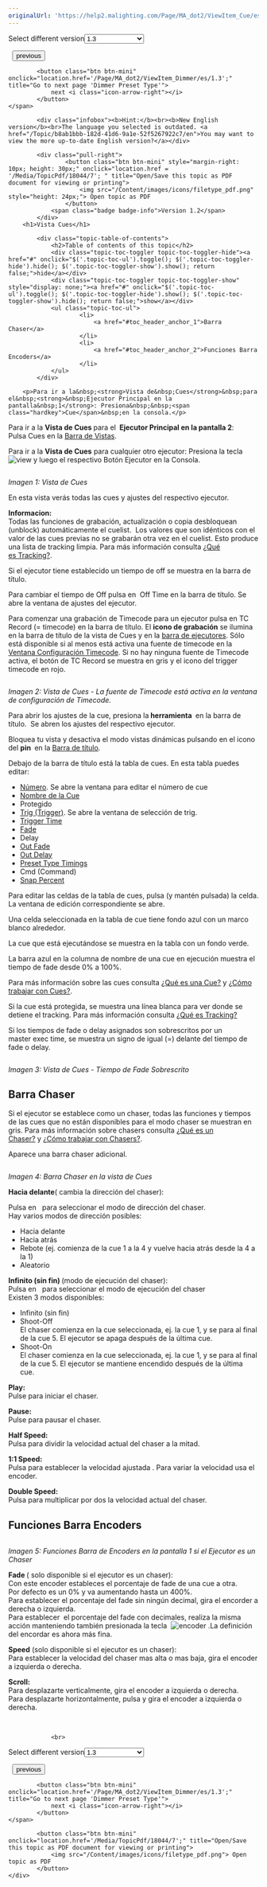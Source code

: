 ```yaml
---
originalUrl: 'https://help2.malighting.com/Page/MA_dot2/ViewItem_Cue/es/1.3'
---
```


<div class="topic-navigation">

<div class="pull-right">
	<span class="pull-left">


<div class="pull-left">
<form action="/Topic/SetCurrentVersionNumber" class="form-inline" id="frmTagSelector" method="post">	<span class="form-mini">
		<div class="input-prepend"><span class="add-on">Select different version</span><select autocomplete="off" id="versionNumberId" name="versionNumberId" onchange="$(this).closest('#frmTagSelector').submit();" style="width: 120px;"><option value="">- latest -</option>
<option value="3">1.1</option>
<option value="7">1.2</option>
<option selected="selected" value="12">1.3</option>
<option value="16">1.5</option>
<option value="29">1.9</option>
</select></div>
		<input data-val="true" data-val-number="The field Int32 must be a number." data-val-required="The Int32 field is required." id="ProductId" name="ProductId" type="hidden" value="7">
		<input id="CurrentGuid" name="CurrentGuid" type="hidden" value="b8ab1bbb-182d-41d6-9a1e-52f5267922c7">
	</span>
</form></div>&nbsp;	</span>
	<span class="pull-right" style="white-space: nowrap;">
			<button class="btn btn-mini" onclick="location.href='/Page/MA_dot2/ViewItem_Control/es/1.3'; " title="Go to previous page 'Control Preset Type'">
				<i class="icon-arrow-left"></i> previous
			</button>

			<button class="btn btn-mini" onclick="location.href='/Page/MA_dot2/ViewItem_Dimmer/es/1.3';" title="Go to next page 'Dimmer Preset Type'">
				next <i class="icon-arrow-right"></i> 
			</button>
	</span>
</div>
<div class="clear-fix" style="margin-bottom: 10px"></div>
</div>

			<div class="infobox"><b>Hint:</b><br><b>New English version</b><br>The language you selected is outdated. <a href="/Topic/b8ab1bbb-182d-41d6-9a1e-52f5267922c7/en">You may want to view the more up-to-date English version?</a></div>
		
			<div class="pull-right">
					<button class="btn btn-mini" style="margin-right: 10px; height: 30px;" onclick="location.href = '/Media/TopicPdf/18044/7'; " title="Open/Save this topic as PDF document for viewing or printing">
						<img src="/Content/images/icons/filetype_pdf.png" style="height: 24px;"> Open topic as PDF
					</button>
				<span class="badge badge-info">Version 1.2</span>
			</div>
		<h1>Vista Cues</h1>

			<div class="topic-table-of-contents">
				<h2>Table of contents of this topic</h2>
				<div class="topic-toc-toggler topic-toc-toggler-hide"><a href="#" onclick="$('.topic-toc-ul').toggle(); $('.topic-toc-toggler-hide').hide(); $('.topic-toc-toggler-show').show(); return false;">hide</a></div>
				<div class="topic-toc-toggler topic-toc-toggler-show" style="display: none;"><a href="#" onclick="$('.topic-toc-ul').toggle(); $('.topic-toc-toggler-hide').show(); $('.topic-toc-toggler-show').hide(); return false;">show</a></div>
				<ul class="topic-toc-ul">
						<li>
							<a href="#toc_header_anchor_1">Barra Chaser</a>
						</li>
						<li>
							<a href="#toc_header_anchor_2">Funciones Barra Encoders</a>
						</li>
				</ul>
			</div>

		<p>Para ir a la&nbsp;<strong>Vista de&nbsp;Cues</strong>&nbsp;para el&nbsp;<strong>&nbsp;Ejecutor Principal en la pantalla&nbsp;1</strong>: Presiona&nbsp;&nbsp;<span class="hardkey">Cue</span>&nbsp;en la consola.</p>

<p>Para ir a la <strong>Vista de&nbsp;Cues</strong><strong> </strong>para el&nbsp;<strong>&nbsp;Ejecutor Principal en la pantalla 2</strong>: Pulsa&nbsp;<span class="softkey">Cues</span>&nbsp;en la&nbsp;<a href="/Topic/aeb06b87-4def-4d5c-8ccd-fce24793de63">Barra de Vistas</a>.</p>

<p>Para ir a la&nbsp;<strong>Vista de&nbsp;Cues</strong>&nbsp;para cualquier otro ejecutor: Presiona la tecla&nbsp;<span class="hardkey"><img alt="view" src="/Media/Mlg/eye_1.png"></span>&nbsp;y luego el respectivo Botón Ejecutor en la Consola.</p>

<p><img alt="" src="/Media/Image/Dot2_ViewsandWindows_CuesView02_1-2.png"></p>

<p><em>Imagen 1: Vista de Cues</em></p>

<p>En esta vista verás todas las cues y ajustes del respectivo ejecutor.</p>

<div class="tip"><strong>Informacion:</strong><br>
Todas las funciones de grabación, actualización o copia desbloquean (unblock)&nbsp;automáticamente el cuelist.&nbsp;&nbsp;Los valores que son idénticos con el valor de las cues&nbsp;previas no se grabarán otra vez en el cuelist. Esto produce una lista de tracking limpia. Para más información consulta&nbsp;<a href="/Topic/dbf1ee09-43cb-48a1-9e9d-6d0bc5c8feb6">¿Qué es&nbsp;Tracking?</a>.</div>

<p>Si el ejecutor tiene establecido un tiempo de off se muestra en la barra de título.</p>

<p>Para cambiar el tiempo de Off pulsa en &nbsp;<span class="softkey">Off Time</span>&nbsp;en la barra de título. Se abre la ventana de ajustes del ejecutor.</p>

<p>Para comenzar una grabación de Timecode&nbsp;para un ejecutor pulsa en&nbsp;<span class="softkey">TC Record</span>&nbsp;(= timecode) en la barra de título. El&nbsp;<strong>icono de grabación</strong><img alt="" src="/Media/Image/Dot2_ViewsandWindows_CuesView05_1-1-3.png">&nbsp;se ilumina en la barra de título de la vista de Cues y en la&nbsp;<a href="/Topic/af87cdc8-b54b-41ee-b614-26065230c7ec">barra de ejecutores</a>. Sólo está disponible si al menos está activa una fuente de timecode en la <a href="/Topic/c22188fd-6831-4847-a24a-f9174ed48191">Ventana Configuración Timecode</a>. Si no hay ninguna fuente de Timecode activa, el botón de TC Record se muestra en gris y el icono del trigger timecode en rojo.</p>

<p><img alt="" src="/Media/Image/Dot2_ViewsandWindows_CuesView06_1-2.png"></p>

<p><em>Imagen 2: Vista de Cues - La fuente de Timecode&nbsp;está activa en la ventana de configuración de Timecode.</em></p>

<p>Para abrir los ajustes de la cue, presiona la<strong> herramienta </strong><img alt="" src="/Media/Image/Dot2_ViewsandWindows_ControlElements_TitleBar05_1-0.PNG"> en la barra de título.&nbsp; Se abren los ajustes del respectivo ejecutor.</p>

<p>Bloquea tu vista y desactiva el modo vistas dinámicas pulsando en el icono del <strong>pin​ </strong><img alt="" src="/Media/Image/Dot2_ViewsandWindows_ControlElements_TitleBar04_1-0.PNG">&nbsp;en la&nbsp;<a href="/Topic/a9e3dcd7-1fb1-4dab-8e42-03f9e0de3e99">Barra de título</a>.</p>

<p>Debajo de la barra de título&nbsp;está&nbsp;la tabla de cues. En esta tabla&nbsp;puedes editar:</p>

<ul>
	<li><a href="/Topic/55344644-8c65-4e59-ad6b-2aa988a28c88">Número</a>. Se abre la ventana para editar el número de cue</li>
	<li><a href="/Topic/26701109-1218-40c5-a9bc-26913cd9cb54">Nombre de la Cue</a></li>
	<li>Protegido</li>
	<li><a href="/Topic/d9c9d91d-b42b-4aae-8a17-58df82b91f46">Trig (Trigger)</a>. Se abre la ventana de selección de trig.</li>
	<li><a href="/Topic/014d961b-8de1-4f48-92de-e6da3cc6a15f">Trigger Time</a></li>
	<li><a href="/Topic/014d961b-8de1-4f48-92de-e6da3cc6a15f">Fade</a></li>
	<li>​Delay</li>
	<li><a href="/Topic/014d961b-8de1-4f48-92de-e6da3cc6a15f">Out Fade</a></li>
	<li><a href="/Topic/014d961b-8de1-4f48-92de-e6da3cc6a15f">Out Delay</a></li>
	<li><a href="/Topic/014d961b-8de1-4f48-92de-e6da3cc6a15f">Preset Type Timings</a></li>
	<li>Cmd (Command)</li>
	<li><a href="/Topic/014d961b-8de1-4f48-92de-e6da3cc6a15f">Snap Percent</a></li>
</ul>

<p>Para editar las celdas de la tabla de cues, pulsa (y mantén pulsada) la celda. La ventana de edición correspondiente se abre.</p>

<p>Una celda seleccionada en la tabla de cue tiene fondo azul con un marco blanco alrededor.</p>

<p>La cue que está ejecutándose se muestra en la tabla con un fondo verde.</p>

<p>La barra azul en la columna de nombre de una cue en ejecución muestra el tiempo de fade&nbsp;desde 0% a 100%.</p>

<p>Para más información sobre las cues consulta&nbsp;<a href="/Topic/d0a671eb-91c4-45b5-bba6-aa5138f0e343">¿Qué es una Cue?</a>&nbsp;y&nbsp;<a href="/Topic/511081dd-5ffb-4aaa-8d09-a0859b0d0a19">¿Cómo trabajar con Cues?</a>.</p>

<p>Si la cue está protegida, se muestra una línea blanca para ver donde se detiene el tracking. Para más información consulta&nbsp;<a href="/Topic/dbf1ee09-43cb-48a1-9e9d-6d0bc5c8feb6">¿Qué es Tracking?</a></p>

<p>Si los tiempos de fade o delay asignados&nbsp;son sobrescritos por un master&nbsp;exec time, se muestra un signo de igual (=) delante del tiempo de fade o delay.</p>

<p><img alt="" src="/Media/Image/Dot2_ViewsandWindows_CuesView07_1-2.png"></p>

<p><em>Imagen 3: Vista de Cues&nbsp;- Tiempo de Fade Sobrescrito</em></p>

<a name="toc_header_anchor_1" id="toc_header_anchor_1" class="topic-toc-item"></a><h2>Barra Chaser</h2>

<p>Si el ejecutor se establece como un chaser, todas las funciones y tiempos de las cues que no están disponibles para el modo&nbsp;chaser&nbsp;se muestran en gris. Para más información sobre chasers consulta&nbsp;<a href="/Topic/19bf97cc-217c-4f8c-83af-134aae3e3aed">¿Qué es un Chaser?</a>&nbsp;y&nbsp;<a href="/Topic/ec01d7b9-e0db-41e3-8371-b9f45736ed75">¿Cómo trabajar con Chasers?</a>.</p>

<p>Aparece una barra chaser adicional.</p>

<p><img alt="" src="/Media/Image/Dot2_ViewsandWindows_CuesView03_1-0.PNG"></p>

<p><em>Imagen 4: Barra Chaser en la vista de Cues</em></p>

<p><strong>Hacia delante</strong>( cambia la dirección del chaser):&nbsp;</p>

<p>Pulsa en &nbsp;<img alt="" src="/Media/Image/Dot2_ViewsandWindows_AddNewFixturesWindow01_1-0.PNG">&nbsp;para seleccionar el modo de dirección del chaser.<br>
Hay varios modos de dirección posibles:</p>

<ul>
	<li>Hacia delante</li>
	<li>Hacia atrás</li>
	<li>Rebote (ej. comienza de la cue 1 a la 4 y vuelve hacia atrás desde la 4 a la 1)</li>
	<li>Aleatorio</li>
</ul>

<p><strong>Infinito (sin fin)&nbsp;</strong>(modo de ejecución del chaser):<br>
Pulsa en &nbsp;<img alt="" src="/Media/Image/Dot2_ViewsandWindows_AddNewFixturesWindow01_1-0.PNG"> para seleccionar el modo de ejecución del chaser<br>
Existen 3 modos disponibles:</p>

<ul>
	<li>Infinito (sin fin)</li>
	<li>Shoot-Off<br>
	El chaser comienza en la cue seleccionada, ej. la cue 1, y se para al final de la cue 5. El ejecutor se apaga después de la última cue.</li>
	<li>Shoot-On<br>
	El chaser comienza en la cue seleccionada, ej. la cue 1, y se para al final de la cue 5. El ejecutor se mantiene encendido después de la última cue.</li>
</ul>

<p><strong>Play:</strong><br>
Pulse para iniciar el chaser.</p>

<p><strong>Pause:</strong><br>
Pulse para pausar el chaser.</p>

<p><strong>Half Speed:</strong><br>
Pulsa para dividir la velocidad actual del chaser a la mitad.</p>

<p><strong>1:1 Speed:</strong><br>
Pulsa para establecer la velocidad ajustada . Para variar la velocidad usa el encoder.</p>

<p><strong>Double Speed:</strong><br>
Pulsa para multiplicar por dos la velocidad actual del chaser.</p>

<a name="toc_header_anchor_2" id="toc_header_anchor_2" class="topic-toc-item"></a><h2>Funciones Barra Encoders</h2>

<p><img alt="" src="/Media/Image/Dot2_ViewsandWindows_CuesView04_1-0.PNG"></p>

<p><em>Imagen 5: Funciones Barra de Encoders en la pantalla 1 si el Ejecutor es un Chaser</em></p>

<p><strong>Fade </strong>( solo disponible si el ejecutor es un chaser): &nbsp;<br>
Con este encoder estableces el porcentaje de fade de una cue a otra.<br>
Por defecto es un 0% y va aumentando hasta un 400%. &nbsp;<br>
Para establecer el porcentaje del fade sin ningún decimal, gira el encorder a derecha o izquierda.&nbsp;<br>
Para establecer&nbsp; el porcentaje del fade con decimales, realiza la misma acción manteniendo también presionada la tecla&nbsp; <span class="hardkey"><img alt="encoder" src="/Media/Mlg/encoder.png"></span> .La definición del encordar es ahora más fina.</p>

<p><strong>Speed</strong> (solo disponible si el ejecutor es un chaser):<br>
Para establecer la velocidad del chaser mas alta o mas baja, gira el encoder a izquierda o derecha.</p>

<p><strong>Scroll:</strong><br>
Para desplazarte verticalmente, gira el encoder a izquierda o derecha.<br>
Para desplazarte horizontalmente, pulsa y gira el encoder a izquierda o derecha.</p>

<p>&nbsp;</p>


				<br>
<div class="topic-navigation">

<div class="pull-right">
	<span class="pull-left">


<div class="pull-left">
<form action="/Topic/SetCurrentVersionNumber" class="form-inline" id="frmTagSelector" method="post">	<span class="form-mini">
		<div class="input-prepend"><span class="add-on">Select different version</span><select autocomplete="off" id="versionNumberId" name="versionNumberId" onchange="$(this).closest('#frmTagSelector').submit();" style="width: 120px;"><option value="">- latest -</option>
<option value="3">1.1</option>
<option value="7">1.2</option>
<option selected="selected" value="12">1.3</option>
<option value="16">1.5</option>
<option value="29">1.9</option>
</select></div>
		<input data-val="true" data-val-number="The field Int32 must be a number." data-val-required="The Int32 field is required." id="ProductId" name="ProductId" type="hidden" value="7">
		<input id="CurrentGuid" name="CurrentGuid" type="hidden" value="b8ab1bbb-182d-41d6-9a1e-52f5267922c7">
	</span>
</form></div>&nbsp;	</span>
	<span class="pull-right" style="white-space: nowrap;">
			<button class="btn btn-mini" onclick="location.href='/Page/MA_dot2/ViewItem_Control/es/1.3'; " title="Go to previous page 'Control Preset Type'">
				<i class="icon-arrow-left"></i> previous
			</button>

			<button class="btn btn-mini" onclick="location.href='/Page/MA_dot2/ViewItem_Dimmer/es/1.3';" title="Go to next page 'Dimmer Preset Type'">
				next <i class="icon-arrow-right"></i> 
			</button>
	</span>
</div>
	<div class="clear-fix"></div>
	<div class="pull-right">
	
			<button class="btn btn-mini" onclick="location.href='/Media/TopicPdf/18044/7';" title="Open/Save this topic as PDF document for viewing or printing">
				<img src="/Content/images/icons/filetype_pdf.png"> Open topic as PDF
			</button>
	</div>
<div class="clear-fix" style="margin-bottom: 10px"></div>
</div>

	
